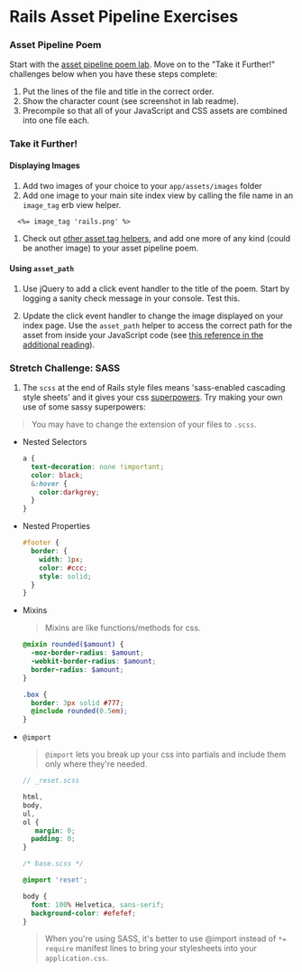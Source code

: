 # Rails Asset Pipeline Exercises

### Asset Pipeline Poem

Start with the [asset pipeline poem lab](https://github.com/sf-wdi-27-28/asset_pipeline_poem).  Move on to the "Take it Further!" challenges below when you have these steps complete:

1. Put the lines of the file and title in the correct order.  
2. Show the character count (see screenshot in lab readme).  
3. Precompile so that all of your JavaScript and CSS assets are combined into one file each.

### Take it Further!

#### Displaying Images

 1. Add two images of your choice to your `app/assets/images` folder
 2. Add one image to your main site index view by calling the file name in an `image_tag` erb view helper.
 
  ```
    <%= image_tag 'rails.png' %>
  ```
 
 1. Check out [other asset tag helpers](http://api.rubyonrails.org/classes/ActionView/Helpers/AssetTagHelper.html), and add one more of any kind (could be another image) to your asset pipeline poem.

#### Using `asset_path`

1. Use jQuery to add a click event handler to the title of the poem.  Start by logging a sanity check message in your console. Test this.

1. Update the click event handler to change the image displayed on your index page.  Use the `asset_path` helper to access the correct path for the asset from inside your JavaScript code (see [this reference in the additional reading](https://github.com/SF-WDI-LABS/shared_modules/blob/master/04-ruby-rails/asset-pipeline/27/additional-reading.md#erb-and-asset-path-helpers)).

### Stretch Challenge: SASS

 1. The `scss` at the end of Rails style files means 'sass-enabled cascading style sheets' and it gives your css [superpowers](http://sass-lang.com/). Try making your own use of some sassy superpowers:
 
   > You may have to change the extension of your files to `.scss`.

   * Nested Selectors
     ```scss
     a {
       text-decoration: none !important;
       color: black;
       &:hover {
         color:darkgrey;
       }
     }
     ```

   * Nested Properties
     ```scss
     #footer {
       border: {
         width: 1px;
         color: #ccc;
         style: solid;
       }
     }
     ```

   * Mixins
     > Mixins are like functions/methods for css.
     ```scss
     @mixin rounded($amount) {
       -moz-border-radius: $amount;
       -webkit-border-radius: $amount;
       border-radius: $amount;
     }

     .box {
       border: 3px solid #777;
       @include rounded(0.5em);
     }
     ```

   * `@import`
     > `@import` lets you break up your css into partials and include them only where they're needed.

     ```scss
     // _reset.scss

     html,
     body,
     ul,
     ol {
        margin: 0;
       padding: 0;
     }
     ```

     ```scss
     /* base.scss */

     @import 'reset';

     body {
       font: 100% Helvetica, sans-serif;
       background-color: #efefef;
     }
     ```

     > When you're using SASS, it's better to use @import instead of `*= require` manifest lines to bring your stylesheets into your `application.css`.
